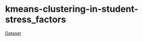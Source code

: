 # kmeans-clustering-in-student-stress_factors
[Dataset](https://www.kaggle.com/datasets/samyakb/student-stress-factors)
